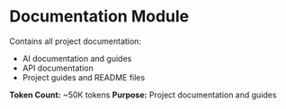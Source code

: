 # Documentation Module
Contains all project documentation:
- AI documentation and guides
- API documentation
- Project guides and README files

**Token Count:** ~50K tokens
**Purpose:** Project documentation and guides